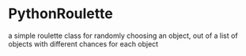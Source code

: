 # PythonRoulette
a simple roulette class for randomly choosing an object, out of a list of objects with different chances for each object
